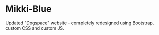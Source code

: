 # Mikki-Blue
 Updated "Dogspace" website - completely redesigned using Bootstrap, custom CSS and custom JS.
